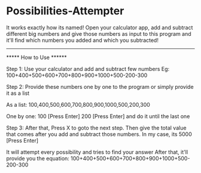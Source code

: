 # Possibilities-Attempter
It works exactly how its named! Open your calculator app, add and subtract different big numbers and give those numbers as input to this program and it'll find which numbers you added and which you subtracted!

----------------------------------------------------------------------------------------
***** How to Use ******

Step 1:
Use your calculator and add and subtract few numbers
Eg: 100+400+500+600+700+800+900+1000+500-200-300

Step 2:
Provide these numbers one by one to the program or simply provide it as a list

As a list: 100,400,500,600,700,800,900,1000,500,200,300

One by one: 100 [Press Enter] 200 [Press Enter] and do it until the last one

Step 3:
After that, Press X to goto the next step.
Then give the total value that comes after you add and subtract those numbers.
In my case, its 5000
[Press Enter]

It will attempt every possibility and tries to find your answer
After that, it'll provide you the equation: 100+400+500+600+700+800+900+1000+500-200-300
